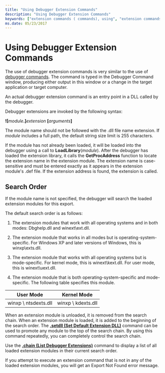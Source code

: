 ```yaml
---
title: "Using Debugger Extension Commands"
description: "Using Debugger Extension Commands"
keywords: ["extension commands ( commands), using", "extension commands ( commands), default search order"]
ms.date: 05/23/2017
---
```


# Using Debugger Extension Commands

The use of debugger extension commands is very similar to the use of [debugger commands](using-debugger-commands.md). The command is typed in the Debugger Command window, producing either output in this window or a change in the target application or target computer.

An actual debugger extension command is an entry point in a DLL called by the debugger.

Debugger extensions are invoked by the following syntax:

**!\[**<em>module</em>**.\]**<em>extension</em> **\[**<em>arguments</em>**\]**

The module name should not be followed with the .dll file name extension. If *module* includes a full path, the default string size limit is 255 characters.

If the module has not already been loaded, it will be loaded into the debugger using a call to **LoadLibrary**(*module*). After the debugger has loaded the extension library, it calls the **GetProcAddress** function to locate the extension name in the extension module. The extension name is case-sensitive and must be entered exactly as it appears in the extension module's .def file. If the extension address is found, the extension is called.

## Search Order

If the module name is not specified, the debugger will search the loaded extension modules for this export.

The default search order is as follows:

1. The extension modules that work with all operating systems and in both modes: Dbghelp.dll and winext\\ext.dll.

2. The extension module that works in all modes but is operating-system-specific. For Windows XP and later versions of Windows, this is winxp\\exts.dll. 

3. The extension module that works with all operating systems but is mode-specific. For kernel mode, this is winext\\kext.dll. For user mode, this is winext\\uext.dll.

4. The extension module that is both operating-system-specific and mode-specific. The following table specifies this module.

|User Mode|Kernel Mode|
|--- |--- |
|winxp \ ntsdexts.dll|winxp \ kdexts.dll|

When an extension module is unloaded, it is removed from the search chain. When an extension module is loaded, it is added to the beginning of the search order. The [**.setdll (Set Default Extension DLL)**](-setdll--set-default-extension-dll-.md) command can be used to promote any module to the top of the search chain. By using this command repeatedly, you can completely control the search chain.

Use the [**.chain (List Debugger Extensions)**](-chain--list-debugger-extensions-.md) command to display a list of all loaded extension modules in their current search order.

If you attempt to execute an extension command that is not in any of the loaded extension modules, you will get an Export Not Found error message.

